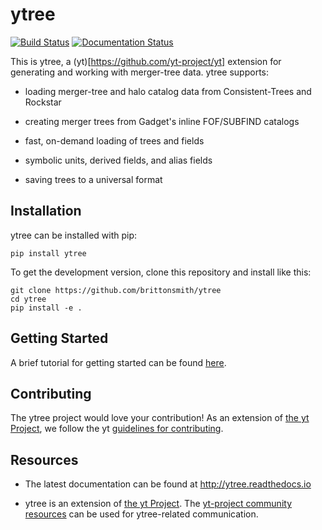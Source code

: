 # ytree

[![Build Status](https://travis-ci.org/brittonsmith/ytree.svg?branch=master)](https://travis-ci.org/brittonsmith/ytree)
[![Documentation Status](https://readthedocs.org/projects/ytree/badge/?version=latest)](http://ytree.readthedocs.io/en/latest/?badge=latest)

This is ytree, a (yt)[https://github.com/yt-project/yt] extension for generating and working with
merger-tree data.  ytree supports:

 * loading merger-tree and halo catalog data from Consistent-Trees and Rockstar

 * creating merger trees from Gadget's inline FOF/SUBFIND catalogs

 * fast, on-demand loading of trees and fields

 * symbolic units, derived fields, and alias fields

 * saving trees to a universal format

## Installation

ytree can be installed with pip:

```
pip install ytree
```

To get the development version, clone this repository and install like this:

```
git clone https://github.com/brittonsmith/ytree
cd ytree
pip install -e .
```

## Getting Started

A brief tutorial for getting started can be found [here](http://ytree.readthedocs.io/en/latest/Arbor.html).

## Contributing

The ytree project would love your contribution!  As an extension of [the yt Project](http://yt-project.org/), we follow the yt [guidelines for contributing](https://github.com/yt-project/yt#contributing).

## Resources

 * The latest documentation can be found at http://ytree.readthedocs.io

 * ytree is an extension of [the yt Project](http://yt-project.org/). The [yt-project community resources](https://github.com/yt-project/yt#resources) can be used for ytree-related communication.
